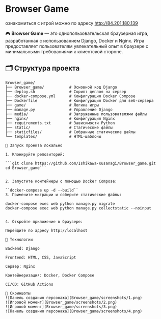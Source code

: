 # Browser Game
ознакомиться с игрой можно по адресу http://84.201.180.139

🎮 **Browser Game** — это однопользовательская браузерная игра, разработанная с использованием Django, Docker и Nginx. Игра предоставляет пользователям увлекательный опыт в браузере с минимальными требованиями к клиентской стороне.
## 🗂 Структура проекта

```plaintext
Browser_game/
├── Browser_game/           # Основной код Django
├── deploy.sh               # Скрипт деплоя на сервер
├── docker-compose.yml      # Конфигурация Docker Compose
├── Dockerfile              # Конфигурация Docker для веб-сервера
├── game/                   # Логика игры
├── manage.py               # Управление Django
├── media/                  # Загруженные пользователями файлы
├── nginx/                  # Конфигурация Nginx
├── requirements.txt        # Зависимости Python
├── static/                 # Статические файлы
├── staticfiles/            # Собранные статические файлы
└── templates/              # HTML-шаблоны

🚀 Запуск проекта локально

1. Клонируйте репозиторий:

```git clone https://github.com/Ishikawa-Kusanagi/Browser_game.git
cd Browser_game```


2. Запустите контейнеры с помощью Docker Compose:

``docker-compose up -d --build``
3. Примените миграции и соберите статические файлы:

docker-compose exec web python manage.py migrate
docker-compose exec web python manage.py collectstatic --noinput


4. Откройте приложение в браузере:

Перейдите по адресу http://localhost

🔧 Технологии

Backend: Django

Frontend: HTML, CSS, JavaScript

Сервер: Nginx

Контейнеризация: Docker, Docker Compose

CI/CD: GitHub Actions

📸 Скриншоты
![Панель создания персонажа](Browser_game/screenshots/1.png)
![Игровой момент](Browser_game/screenshots/2.png)
![Игровой момент](Browser_game/screenshots/3.png)
![Панель создания персонажа](Browser_game/screenshots/4.png)
